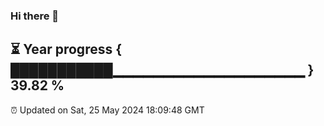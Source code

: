 ### Hi there 👋
⏳ Year progress { ███████████▁▁▁▁▁▁▁▁▁▁▁▁▁▁▁▁▁▁▁ } 39.82 %
---
⏰ Updated on Sat, 25 May 2024 18:09:48 GMT

